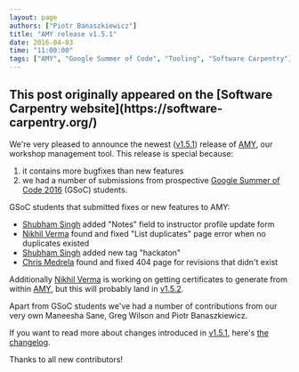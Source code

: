 ```yaml
---
layout: page
authors: ["Piotr Banaszkiewicz"]
title: "AMY release v1.5.1"
date: 2016-04-03
time: "11:00:00"
tags: ["AMY", "Google Summer of Code", "Tooling", "Software Carpentry"]
---
```


<h2>This post originally appeared on the [Software Carpentry website](https://software-carpentry.org/)</h2>

We're very pleased to announce the newest ([v1.5.1][]) release of [AMY][], our
workshop management tool.  This release is special because:

1. it contains more bugfixes than new features
2. we had a number of submissions from prospective
   [Google Summer of Code 2016](https://summerofcode.withgoogle.com/) (GSoC)
   students.

GSoC students that submitted fixes or new features to AMY:

* [Shubham Singh][] added "Notes" field to instructor profile update form
* [Nikhil Verma][] found and fixed "List duplicates" page error when no
  duplicates existed
* [Shubham Singh][] added new tag "hackaton"
* [Chris Medrela][] found and fixed 404 page for revisions that didn't exist

Additionally [Nikhil Verma][] is working on getting certificates to generate
from within [AMY][], but this will probably land in [v1.5.2][].

Apart from GSoC students we've had a number of contributions from our very
own Maneesha Sane, Greg Wilson and Piotr Banaszkiewicz.

If you want to read more about changes introduced in [v1.5.1][], here's
[the changelog](http://piotr.banaszkiewicz.org/blog/2016/04/02/amy-release-151/).

Thanks to all new contributors!

  [AMY]: https://github.com/swcarpentry/amy
  [v1.5.1]: https://github.com/swcarpentry/amy/milestones/v1.5.1
  [v1.5.2]: https://github.com/swcarpentry/amy/milestones/v1.5.2
  [Shubham Singh]: https://github.com/shubhsingh594
  [Nikhil Verma]: https://github.com/nikhilweee
  [Chris Medrela]: https://github.com/chrismedrela

